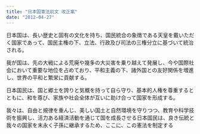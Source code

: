 ```yaml
---
title: "日本国憲法前文 改正案"
date: "2012-04-27"
---
```


日本国は、長い歴史と固有の文化を持ち、国民統合の象徴である天皇を戴いただく国家であって、国民主権の下、立法、行政及び司法の三権分立に基づいて統治される。

我が国は、先の大戦による荒廃や幾多の大災害を乗り越えて発展し、今や国際社会において重要な地位を占めており、平和主義の下、諸外国との友好関係を増進し、世界の平和と繁栄に貢献する。

日本国民は、国と郷土を誇りと気概を持って自ら守り、基本的人権を尊重するとともに、和を尊び、家族や社会全体が互いに助け合って国家を形成する。

我々は、自由と規律を重んじ、美しい国土と自然環境を守りつつ、教育や科学技術を振興し、活力ある経済活動を通じて国を成長させる日本国民は、良き伝統と我々の国家を末永く子孫に継承するため、ここに、この憲法を制定する